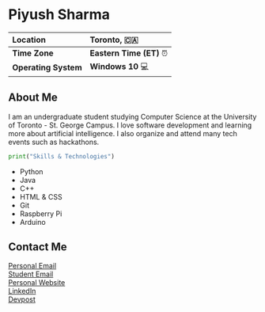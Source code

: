 # Piyush Sharma
Location | Toronto, :canada:
:---|:---
**Time Zone** | **Eastern Time (ET)** :alarm_clock:
**Operating System** | **Windows 10** :computer:
## About Me
I am an undergraduate student studying Computer Science at the University of Toronto - St. George Campus. I love software development and learning more about artificial intelligence. I also organize and attend many tech events such as hackathons.
```python 
print("Skills & Technologies") 
```
* Python
* Java
* C++
* HTML & CSS
* Git
* Raspberry Pi
* Arduino
## Contact Me
[Personal Email](mailto:piyush19sha@gmail.com)  
[Student Email](mailto:pi.sharma@mail.utoronto.ca)  
[Personal Website](https://www.sharmapiyush.com)  
[LinkedIn](https://www.linkedin.com/in/piyush19sha)  
[Devpost](https://www.devpost.com/piyush-sharma)
